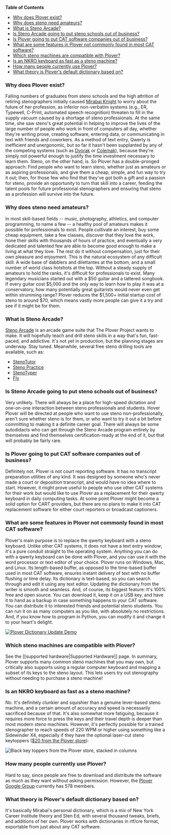 **Table of Contents**

- [Why does Plover exist?](#why-does-plover-exist)
- [Why does steno need amateurs?](#why-does-steno-need-amateurs)
- [What is Steno Arcade?](#what-is-steno-arcade)
- [Is Steno Arcade going to put steno schools out of business?](#is-steno-arcade-going-to-put-steno-schools-out-of-business)
- [Is Plover going to put CAT software companies out of business?](#is-plover-going-to-put-cat-software-companies-out-of-business)
- [What are some features in Plover not commonly found in most CAT software?](#what-are-some-features-in-plover-not-commonly-found-in-most-cat-software)
- [Which steno machines are compatible with Plover?](#which-steno-machines-are-compatible-with-plover)
- [Is an NKRO keyboard as fast as a steno machine?](#is-an-nkro-keyboard-as-fast-as-a-steno-machine)
- [How many people currently use Plover?](#how-many-people-currently-use-plover)
- [What theory is Plover's default dictionary based on?](#what-theory-is-plovers-default-dictionary-based-on)

### Why does Plover exist?

Falling numbers of graduates from steno schools and the high attrition
of retiring stenographers initially caused [Mirabai Knight](http://StenoKnight.com)
to worry about the
future of her profession, as inferior non-verbatim systems (e.g., ER,
Typewell, C-Print, automated speech recognition) threaten to fill in the
supply vacuum caused by a shortage of steno professionals. At the same
time, she saw steno's great potential in helping to improve the lives of
the large number of people who work in front of computers all day,
whether they're writing prose, creating software, entering data, or
communicating in text with friends and coworkers. As a method of text
entry, Qwerty is inefficient and unergonomic, but so far it hasn't been
supplanted by any of the competing systems (such as
[Dvorak](http://en.wikipedia.org/wiki/Dvorak_Simplified_Keyboard) or
[Colemak](http://en.wikipedia.org/wiki/Keyboard_layout#Colemak)),
because they're simply not powerful enough to justify the time
investment necessary to learn them. Steno, on the other hand, is. So
Plover has a double-pronged approach: Find people who want to learn
steno, whether just as amateurs or as aspiring professionals, and give
them a cheap, simple, and fun way to try it out; then, for those few who
find that they've got both a gift and a passion for steno, provide an
opportunity to turn that skill into a career, feeding the talent pools
for future professional stenographers and ensuring that steno as a
profession will survive into the future.

### Why does steno need amateurs?

In most skill-based fields -- music, photography, athletics, and
computer programming, to name a few -- a healthy pool of amateurs makes
it possible for professionals to exist. People cultivate an interest,
buy some cheap equipment, take a few classes, discover that they love
the work, hone their skills with thousands of hours of practice, and
eventually a very dedicated and talented few are able to become good
enough to make a living at what they love. The rest do it without
compensation, just for their own pleasure and enjoyment. This is the
natural ecosystem of any difficult skill: A wide base of dabblers and
dilettantes at the bottom, and a small number of world class hotshots at
the top. Without a steady supply of amateurs to hold the ranks, it's
difficult for professionals to exist. Many legendary musicians started
out with a $50 guitar and a tattered songbook. If every guitar cost
$5,000 and the only way to learn how to play it was at a conservatory,
how many potentially great guitarists would never even get within
strumming range? Plover reduces the $1,500+ initial startup cost of
steno to around $70, which means vastly more people can give it a try
and see if it might be for them.

### What is Steno Arcade?

[Steno Arcade](http://plover.stenoknight.com/2016/03/steno-arcade-campaign-is-live.html)
is an arcade game suite that The Plover Project wants to make. It will
hopefully teach and drill steno skills in a way that's fun, fast-paced,
and addictive. It's not yet in production, but the planning stages are
underway. Stay tuned. Meanwhile, several free steno drilling tools are
available, such as:

* [StenoTutor](https://github.com/caru/StenoTutor)
* [Steno Practice](http://www.chiark.greenend.org.uk/~tthurman/practice.html)
* [StenoTyper](http://stenoknight.com/plover/stenotyper/test3.html)
* [Fly](https://launchpad.net/flyploverfly)

### Is Steno Arcade going to put steno schools out of business?

Very unlikely. There will always be a place for high-speed dictation and
one-on-one interaction between steno professionals and students. Hover
Plover will be directed at people who want to use steno
non-professionally, aren't sure whether steno is for them, or who want
to try it out a bit before committing to making it a definite career
goal. There will always be some autodidacts who can get through the
Steno Arcade program entirely by themselves and find themselves
certification-ready at the end of it, but that will probably be fairly
rare.

### Is Plover going to put CAT software companies out of business?

Definitely not. Plover is not court reporting software. It has no
transcript preparation utilities of any kind. It was designed by someone
who's never made a court or deposition transcript, and would have no
idea where to start. However, it might prove useful to people who use
other CAT systems for their work but would like to use Plover as a
replacement for their qwerty keyboard in daily computing tasks. At some
point Plover might become a solid option for CART providers, but there
are no plans to make it into CAT replacement software for either court
reporters or broadcast captioners.

### What are some features in Plover not commonly found in most CAT software?

Plover's main purpose is to replace the qwerty keyboard with a steno
keyboard. Unlike other CAT systems, it does not have a text entry
window; it's a pure conduit straight to the operating system. Anything
you can do with a qwerty keyboard can be done with Plover, and you can
use it with the word processor or text editor of your choice. Plover
runs on Windows, Mac, and Linux. Its length-based buffer, as opposed to
the time-based buffer used in most CAT software, ensures instant
delivery of text with no buffer flushing or time delay. Its dictionary
is text-based, so you can search through and edit it using any text
editor. Updating the dictionary from the writer is smooth and seamless.
And, of course, its biggest feature: It's 100% free and open source. You
can download it, keep it on a USB key, and have it to hand as a backup
in case something happens to your CAT software. You can distribute it to
interested friends and potential steno students. You can run it on as
many computers as you like, with absolutely no restrictions. And, if you
know how to program in Python, you can modify it and change it to your
heart's delight.

[![Plover Dictionary Update Demo](https://img.youtube.com/vi/eSU5JlVXT1A/0.jpg)](https://www.youtube.com/watch?v=eSU5JlVXT1A)

### Which steno machines are compatible with Plover?

See the [[supported hardware|Supported Hardware]] page. In summary, Plover supports many common steno machines that you may own, but critically also supports using a regular computer keyboard and mapping a subset of its keys to the steno layout. This lets users try out stenography without needing to purchase a steno machine!

### Is an NKRO keyboard as fast as a steno machine?

No. It's definitely clunkier and squishier than a genuine lever-based
steno machine, and a certain amount of accuracy and speed is necessarily
sacrificed because of that. It's also somewhat more fatiguing, because
it requires more force to press the keys and their travel depth is
deeper than most modern steno machines. However, it's perfectly possible
for a trained stenographer to reach speeds of 220 WPM or higher using something like a
Sidewinder X4, especially if they have the optional laser-cut steno
keytoppers ([$20 from the Plover store](http://plover.deco-craft.com/shop/view_product/Laser_Cut_Steno_Keys_Kit?n=2910988)):

![Black key toppers from the Plover store, stacked in columns](http://plover.deco-craft.com/spcimages/2162178/8148158/1/1/CCCCCC/prod.jpg?b=10934258&v=1457964486)

### How many people currently use Plover?

Hard to say, since people are free to download and distribute the
software as much as they want without asking permission. However, the
[Plover Google Group](http://groups.google.com/group/ploversteno)
currently has 578 members.

### What theory is Plover's default dictionary based on?

It's basically Mirabai's personal dictionary, which is a mix of New York
Career Institute theory and Sten Ed, with several thousand tweaks,
briefs, and additions of her own. Plover works with dictionaries in
rtf/cre format, exportable from just about any CAT software.

